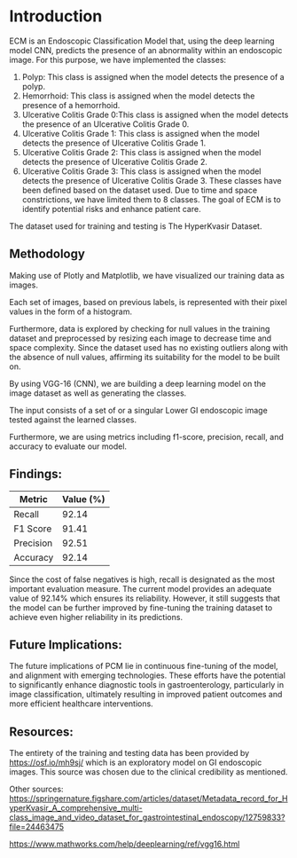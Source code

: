 # Introduction 
ECM is an Endoscopic Classification Model that, using the deep learning model CNN, predicts the presence of an abnormality within an endoscopic image. 
For this purpose, we have implemented the classes:

1.	Polyp: This class is assigned when the model detects the presence of a polyp.
2.	Hemorrhoid: This class is assigned when the model detects the presence of a hemorrhoid.
3.	Ulcerative Colitis Grade 0:This class is assigned when the model detects the presence of an Ulcerative Colitis Grade 0.
4.	Ulcerative Colitis Grade 1: This class is assigned when the model detects the presence of Ulcerative Colitis Grade 1.
5.	Ulcerative Colitis Grade 2: This class is assigned when the model detects the presence of Ulcerative Colitis Grade 2.
6.	Ulcerative Colitis Grade 3: This class is assigned when the model detects the presence of Ulcerative Colitis Grade 3.
These classes have been defined based on the dataset used. Due to time and space constrictions, we have limited them to 8 classes.
The goal of ECM is to identify potential risks and enhance patient care.

The dataset used for training and testing is The HyperKvasir Dataset.
 

## Methodology 
Making use of Plotly and Matplotlib, we have visualized our training data as images.

Each set of images, based on previous labels, is represented with their pixel values in the form of a histogram.

Furthermore, data is explored by checking for null values in the training dataset and preprocessed by resizing each image to decrease time and space complexity. Since the dataset used has no existing outliers along with the absence of null values, affirming its suitability for the model to be built on.

By using VGG-16 (CNN), we are building a deep learning model on the image dataset as well as generating the classes. 

The input consists of a set of or a singular Lower GI endoscopic image tested against the learned classes.

Furthermore, we are using metrics including  f1-score, precision, recall, and accuracy to evaluate our model. 



## Findings:

| Metric | Value (%) |
|--------|-----------|
| Recall | 92.14     |
| F1 Score | 91.41    |
| Precision | 92.51    |
| Accuracy | 92.14     |


Since the cost of false negatives is high, recall is designated as the most important evaluation measure. The current model provides an adequate value of 92.14% which ensures its reliability. 
However, it still suggests that the model can be further improved by fine-tuning the training dataset to achieve even higher reliability in its predictions.

## Future Implications:
The future implications of PCM lie in continuous fine-tuning of the model, and alignment with emerging technologies. These efforts have the potential to significantly enhance diagnostic tools in gastroenterology, particularly in image classification, ultimately resulting in improved patient outcomes and more efficient healthcare interventions.

## Resources:
The entirety of the training and testing data has been provided by  https://osf.io/mh9sj/ which is an exploratory model on GI endoscopic images. This source was chosen due to the clinical credibility as mentioned.

Other sources: https://springernature.figshare.com/articles/dataset/Metadata_record_for_HyperKvasir_A_comprehensive_multi-class_image_and_video_dataset_for_gastrointestinal_endoscopy/12759833?file=24463475

https://www.mathworks.com/help/deeplearning/ref/vgg16.html
